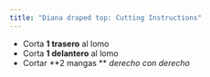 ```yaml
---
title: "Diana draped top: Cutting Instructions"
---
```


- Corta **1 trasero** al lomo
- Corta **1 delantero** al lomo
- Cortar **2 mangas ** _derecho con derecho_
